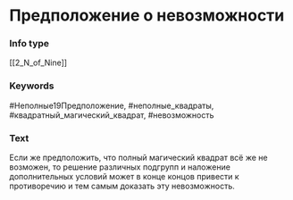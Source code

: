 # Предположение о невозможности
### Info type
[[2_N_of_Nine]]
### Keywords
#Неполные19Предположение, #неполные_квадраты, #квадратный_магический_квадрат, #невозможность
### Text
Если же предположить, что полный магический квадрат всё же не возможен, то решение различных подгрупп и наложение дополнительных условий может в конце концов привести к противоречию и тем самым доказать эту невозможность.